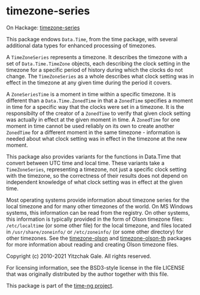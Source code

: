 # timezone-series

On Hackage: [timezone-series](http://hackage.haskell.org/package/timezone-series)

This package endows `Data.Time`, from the time package, with several
additional data types for enhanced processing of timezones.

A `TimeZoneSeries` represents a timezone. It describes the timezone with
a set of `Data.Time.TimeZone` objects, each describing the clock setting
in the timezone for a specific period of history during which the
clocks do not change.  The `TimeZoneSeries` as a whole describes what
clock setting was in effect in the timezone at any given time during
the period it covers.

A `ZoneSeriesTime` is a moment in time within a specific timezone.  It
is different than a `Data.Time.ZonedTime` in that a `ZonedTime` specifies
a moment in time for a specific way that the clocks were set in a
timezone. It is the responsibilty of the creator of a `ZonedTime` to
verify that given clock setting was actually in effect at the given
moment in time. A `ZonedTime` for one moment in time cannot be used
reliably on its own to create another `ZonedTime` for a different moment
in the same timezone - information is needed about what clock setting
was in effect in the timezone at the new moment.

This package also provides variants for the functions in Data.Time
that convert between UTC time and local time. These variants take
a `TimeZoneSeries`, representing a timezone, not just a specific
clock setting with the timezone, so the correctness of their results
does not depend on independent knowledge of what clock setting
was in effect at the given time.

Most operating systems provide information about timezone series for
the local timezone and for many other timezones of the world.  On MS
Windows systems, this information can be read from the registry. On
other systems, this information is typically provided in the form of
Olson timezone files: `/etc/localtime` (or some other file) for the
local timezone, and files located in `/usr/share/zoneinfo/` or
`/etc/zoneinfo/` (or some other directory) for other timezones.
See the
[timezone-olson](http://hackage.haskell.org/package/timezone-olson)
and
[timezone-olson-th](http://hackage.haskell.org/package/timezone-olson-th)
packages for more information about reading and creating Olson
timezone files.

Copyright (c) 2010-2021 Yitzchak Gale. All rights reserved.

For licensing information, see the BSD3-style license in the file
LICENSE that was originally distributed by the author together with
this file.

This package is part of the [time-ng project](http://projects.haskell.org/time-ng/).
